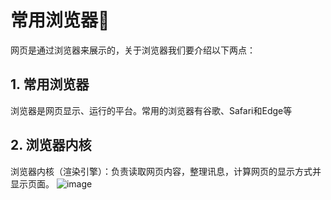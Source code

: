# 常用浏览器&#x1F34E;
网页是通过浏览器来展示的，关于浏览器我们要介绍以下两点：
## 1. 常用浏览器
浏览器是网页显示、运行的平台。常用的浏览器有谷歌、Safari和Edge等
## 2. 浏览器内核
浏览器内核（渲染引擎）：负责读取网页内容，整理讯息，计算网页的显示方式并显示页面。
![image](https://github.com/Happy-jianghui/Frontend-Learning/assets/98568967/59e7b2a0-951b-407b-b9b7-824d1829ef6b)
